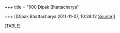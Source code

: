 +++
title = "000 Dipak Bhattacharya"

+++
[[Dipak Bhattacharya	2011-11-07, 10:39:12 [Source](https://groups.google.com/g/bvparishat/c/e4c93kKD-Gs)]]



[TABLE]

